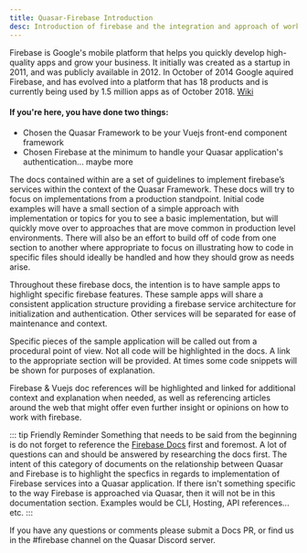 ```yaml
---
title: Quasar-Firebase Introduction
desc: Introduction of firebase and the integration and approach of working with firebase within a Quasar project
---
```

Firebase is Google's mobile platform that helps you quickly develop high-quality apps and grow your business. It initially was created as a startup in 2011, and was publicly available in 2012. In October of 2014 Google aquired Firebase, and has evolved into a platform that has 18 products and is currently being used by 1.5 million apps as of October 2018. [Wiki](https://en.wikipedia.org/wiki/Firebase)

#### **If you're here, you have done two things:**

- Chosen the Quasar Framework to be your Vuejs front-end component framework
- Chosen Firebase at the minimum to handle your Quasar application's authentication... maybe more

The docs contained within are a set of guidelines to implement firebase’s services within the context of the Quasar Framework. These docs will try to focus on implementations from a production standpoint. Initial code examples will have a small section of a simple approach with implementation or topics for you to see a basic implementation, but will quickly move over to approaches that are move common in production level environments. There will also be an effort to build off of code from one section to another where appropriate to focus on illustrating how to code in specific files should ideally be handled and how they should grow as needs arise.

Throughout these firebase docs, the intention is to have sample apps to highlight specific firebase features. These sample apps will share a consistent application structure providing a firebase service architecture for initialization and authentication. Other services will be separated for ease of maintenance and context.

Specific pieces of the sample application will be called out from a procedural point of view. Not all code will be highlighted in the docs. A link to the appropriate section will be provided. At times some code snippets will be shown for purposes of explanation.

Firebase & Vuejs doc references will be highlighted and linked for additional context and explanation when needed, as well as referencing articles around the web that might offer even further insight or opinions on how to work with firebase.

::: tip Friendly Reminder
Something that needs to be said from the beginning is do not forget to reference the [Firebase Docs](https://firebase.google.com/docs/web/setup) first and foremost. A lot of questions can and should be answered by researching the docs first. The intent of this category of documents on the relationship between Quasar and Firebase is to highlight the specfics in regards to implementation of Firebase services into a Quasar application. If there isn't something specific to the way Firebase is approached via Quasar, then it will not be in this documentation section. Examples would be CLI, Hosting, API references... etc.
:::

If you have any questions or comments please submit a Docs PR, or find us in the #firebase channel on the Quasar Discord server.
